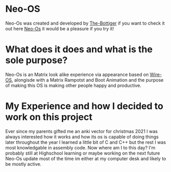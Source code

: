 # Neo-OS

Neo-Os was created and developed by [The-Bottiger](https://github.com/TheBottiger) if you want to check it out here [Neo-Os](https://github.com/TheBottiger/Neo-OS-oelinux) it would be a
pleasure if you try it!


# What does it does and what is the sole purpose?

Neo-Os is an Matrix look alike experience via appearance based on [Wire-OS](https://github.com/os-vector/wire-os), alongisde with a Matrix Rampotst and Boot Animation and the purpose of making this OS is
making other people happy and productive.

# My Experience and how I decided to work on this project

Ever since my parents gifted me an anki vector for christmas 2021 I was always interested how it works and how its os is capable of doing things
later throughout the year I learned a little bit of C and C++ but the rest I was most knowledgable in assembly code. Now where am I to this day? I'm probably 
still at Highschool learning or maybe working on the next future Neo-Os update most of the time im either at my computer desk and likely to be mostly active.

